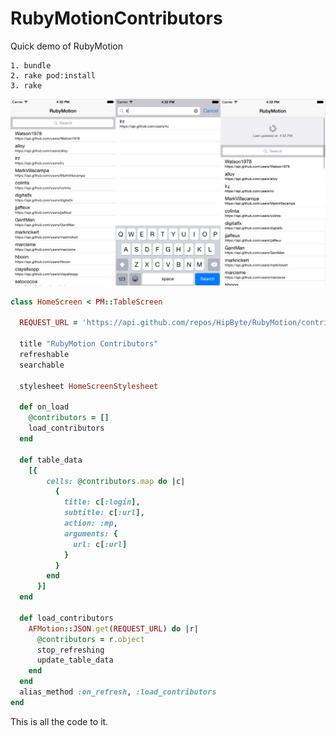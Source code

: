 RubyMotionContributors
===================


Quick demo of RubyMotion

```
1. bundle
2. rake pod:install
3. rake
```

![screenshot](https://raw.githubusercontent.com/zhigang1992/RubyMotionContributors/master/screenshots/all.png)


```ruby
class HomeScreen < PM::TableScreen

  REQUEST_URL = 'https://api.github.com/repos/HipByte/RubyMotion/contributors'

  title "RubyMotion Contributors"
  refreshable
  searchable

  stylesheet HomeScreenStylesheet

  def on_load
    @contributors = []
    load_contributors
  end

  def table_data
    [{
        cells: @contributors.map do |c|
          {
            title: c[:login],
            subtitle: c[:url],
            action: :mp,
            arguments: {
              url: c[:url]
            }
          }
        end
      }]
  end

  def load_contributors
    AFMotion::JSON.get(REQUEST_URL) do |r|
      @contributors = r.object
      stop_refreshing
      update_table_data
    end
  end
  alias_method :on_refresh, :load_contributors
end
```

This is all the code to it.
